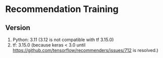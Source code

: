 # Recommendation Training

## Version

1. Python: 3.11 (3.12 is not compatible with tf 3.15.0)
1. tf: 3.15.0 (because keras < 3.0 until https://github.com/tensorflow/recommenders/issues/712 is resolved.)
